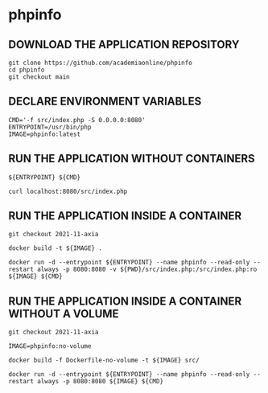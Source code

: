 # phpinfo

## DOWNLOAD THE APPLICATION REPOSITORY
```
git clone https://github.com/academiaonline/phpinfo
cd phpinfo
git checkout main
```
## DECLARE ENVIRONMENT VARIABLES
```
CMD='-f src/index.php -S 0.0.0.0:8080'
ENTRYPOINT=/usr/bin/php
IMAGE=phpinfo:latest
```
## RUN THE APPLICATION WITHOUT CONTAINERS
```
${ENTRYPOINT} ${CMD}
```
```
curl localhost:8080/src/index.php
```
## RUN THE APPLICATION INSIDE A CONTAINER
```
git checkout 2021-11-axia
```
```
docker build -t ${IMAGE} .
```
```
docker run -d --entrypoint ${ENTRYPOINT} --name phpinfo --read-only --restart always -p 8080:8080 -v ${PWD}/src/index.php:/src/index.php:ro ${IMAGE} ${CMD}
```
## RUN THE APPLICATION INSIDE A CONTAINER WITHOUT A VOLUME
```
git checkout 2021-11-axia
```
```
IMAGE=phpinfo:no-volume
```
```
docker build -f Dockerfile-no-volume -t ${IMAGE} src/
```
```
docker run -d --entrypoint ${ENTRYPOINT} --name phpinfo --read-only --restart always -p 8080:8080 ${IMAGE} ${CMD}
```
